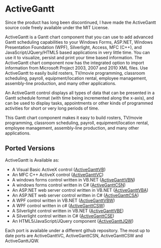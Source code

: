# ActiveGantt

Since the product has long been discontinued, I have made the ActiveGantt source code freely available under the MIT License.

ActiveGantt is a Gantt chart component that you can use to add advanced Gantt scheduling capabilities to your Windows Forms, ASP.NET, Windows Presentation Foundation (WPF), Silverlight, Access, MFC (C++), and JavaScript/JQuery/HTML5 based applications in very little time. You can use it to visualize, persist and print your time based information. The ActiveGantt chart component now has the integrated option to import information from Microsoft Project 2003, 2007 and 2010 XML files. Use ActiveGantt to easily build rosters, TV/movie programming, classroom scheduling, payroll, equipment/location rental, employee management, assembly-line production, and many other applications.

An ActiveGantt control displays all types of data that can be presented in a Gantt schedule format (with time being incremented along the x-axis), and can be used to display tasks, appointments or other kinds of programmed activities for short or very long periods of time.

This Gantt chart component makes it easy to build rosters, TV/movie programming, classroom scheduling, payroll, equipment/location rental, employee management, assembly-line production, and many other applications.


## Ported Versions

ActiveGantt is Available as:

* A Visual Basic ActiveX control ([ActiveGanttVB](https://github.com/jluzardo1971/ActiveGanttVB))
* An MFC C++ ActiveX control ([ActiveGanttVC](https://github.com/jluzardo1971/ActiveGanttVC))
* A windows forms control written in VB.NET ([ActiveGanttVBN](https://github.com/jluzardo1971/ActiveGanttVBN))
* A windows forms control written in C# ([ActiveGanttCSN](https://github.com/jluzardo1971/ActiveGanttCSN))
* An ASP.NET web server control written in VB.NET ([ActiveGanttVBA](https://github.com/jluzardo1971/ActiveGanttVBA))
* An ASP.NET web server control written in C# ([ActiveGanttCSA](https://github.com/jluzardo1971/ActiveGanttCSA))
* A WPF control written in VB.NET ([ActiveGanttVBW](https://github.com/jluzardo1971/ActiveGanttVBW))
* A WPF control written in c# ([ActiveGanttCSW](https://github.com/jluzardo1971/ActiveGanttCSW))
* A Silverlight control written in VB.NET ([ActiveGanttVBE](https://github.com/jluzardo1971/ActiveGanttVBE))
* A Silverlight control written in C# ([ActiveGanttCSE](https://github.com/jluzardo1971/ActiveGanttCSE))
* An HTML5/JavaScript/JQuery component ([ActiveGanttJQW](https://github.com/jluzardo1971/ActiveGanttJQW))

Each port is available under a different github repository. The most up to date ports are ActiveGanttVC, ActiveGanttCSN, ActiveGanttCSW and ActiveGanttJQW.


